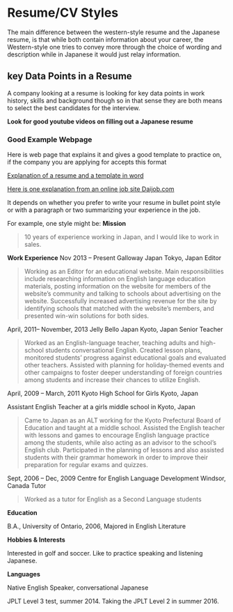 # Resume/CV Styles
  The main difference between the western-style resume and the Japanese resume,
  is that while both contain information about your career, the Western-style one
  tries to convey more through the choice of wording and description while in Japanese
  it would just relay information.


## key Data Points in a Resume
  A company looking at a resume is looking for key data points in work history,
  skills and background though so in that sense they are both means to select the
  best candidates for the interview.



**Look for good youtube videos on filling out a Japanese resume**

### Good Example Webpage
Here is web page that explains it and gives a good template to practice on, if the company you are applying for accepts this format

[Explanation of a resume and a template in word](http://www.franchir-japan.co.jp/English_version/eigo_JapaneseCV.html)

[Here is one explanation from an online job site Daijob.com](https://www.daijob.com/en/tipsadvice-jobinjapan/create_japanese_resume.html)

It depends on whether you prefer to write your resume in bullet point style or with a paragraph or two summarizing your experience in the job.

For example, one style might be:
**Mission**
> 10 years of experience working in Japan, and I would like to work in sales.

**Work Experience**
Nov 2013 – Present Galloway Japan Tokyo, Japan Editor

> Working as an Editor for an educational website. Main responsibilities include researching information on English language education materials, posting information on the website for members of the website’s community and talking to schools about advertising on the website. Successfully increased advertising revenue for the site by identifying schools that matched with the website’s members, and presented win-win solutions for both sides.

April, 2011– November, 2013 Jelly Bello Japan Kyoto, Japan Senior Teacher

> Worked as an English-language teacher, teaching adults and high-school students conversational English. Created lesson plans, monitored students’ progress against educational goals and evaluated other teachers. Assisted with planning for holiday-themed events and other campaigns to foster deeper understanding of foreign countries among students and increase their chances to utilize English.

April, 2009 – March, 2011 Kyoto High School for Girls Kyoto, Japan

Assistant English Teacher at a girls middle school in Kyoto, Japan

> Came to Japan as an ALT working for the Kyoto Prefectural Board of Education and taught at a middle school. Assisted the English teacher with lessons and games to encourage English language practice among the students, while also acting as an advisor to the school’s English club. Participated in the planning of lessons and also assisted students with their grammar homework in order to improve their preparation for regular exams and quizzes.

Sept, 2006 – Dec, 2009 Centre for English Language Development Windsor, Canada Tutor

> Worked as a tutor for English as a Second Language students

**Education**

B.A., University of Ontario, 2006, Majored in English Literature

**Hobbies & Interests**

Interested in golf and soccer. Like to practice speaking and listening Japanese.

**Languages**

Native English Speaker, conversational Japanese

JPLT Level 3 test, summer 2014. Taking the JPLT Level 2 in summer 2016.

